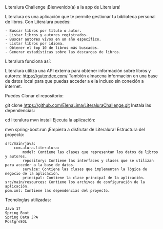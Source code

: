 Literalura Challenge
¡Bienvenido(a) a la app de Literalura!

Literalura es una aplicación que te permite gestionar tu biblioteca personal de libros.
Con Literalura puedes: 

    - Buscar libros por título o autor.
    - Listar libros y autores registrados.
    - Buscar autores vivos en un año específico.
    - Listar libros por idioma.
    - Obtener el top 10 de libros más buscados.
    - Generar estadísticas sobre las descargas de libros.
 
Literalura funciona así: 

Literalura utiliza una API externa para obtener información sobre libros y autores: https://gutendex.com/ También almacena información en una base de datos local para que puedas acceder a ella incluso sin conexión a internet.

Puedes Clonar el repositorio:

git clone https://github.com/ElenaLima/LiteraluraChallenge.git
Instala las dependencias:

cd literalura mvn install
Ejecuta la aplicación:

mvn spring-boot:run ¡Empieza a disfrutar de Literalura!
Estructura del proyecto:

    src/main/java:
        com.alura.literalura:
            model: Contiene las clases que representan los datos de libros y autores.
            repository: Contiene las interfaces y clases que se utilizan para acceder a la base de datos.
            service: Contiene las clases que implementan la lógica de negocio de la aplicación.
            principal: Contiene la clase principal de la aplicación.
    src/main/resources: Contiene los archivos de configuración de la aplicación.
    pom.xml: Contiene las dependencias del proyecto.

Tecnologías utilizadas:

    Java 17
    Spring Boot
    Spring Data JPA
    PostgreSQL

